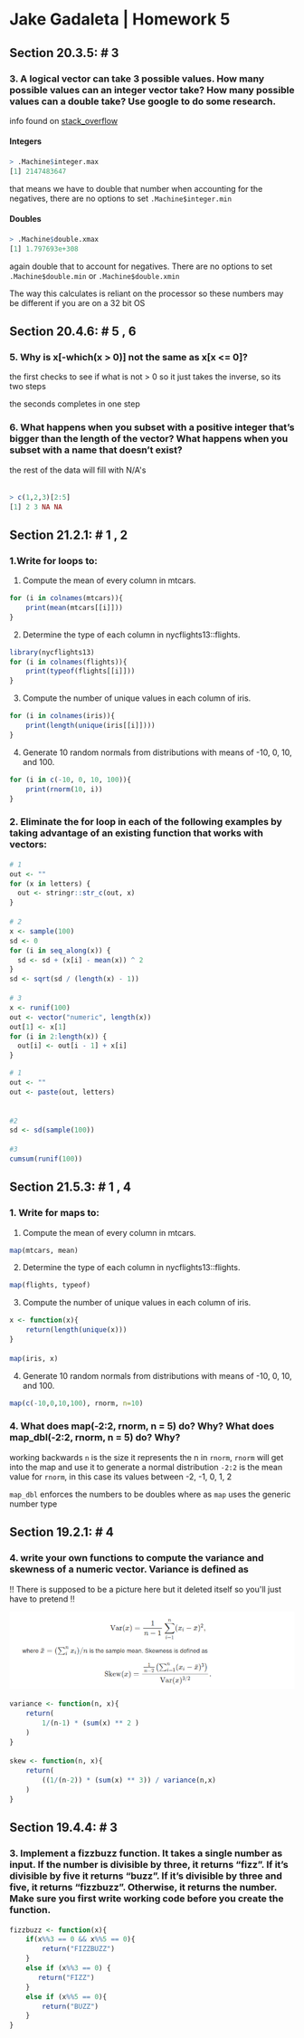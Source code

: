 # Jake Gadaleta | Homework 5
## Section 20.3.5: # 3

### 3. A logical vector can take 3 possible values. How many possible values can an integer vector take? How many possible values can a double take? Use google to do some research.

info found on [stack_overflow](https://stackoverflow.com/questions/18507920/largest-possible-values-in-r)

#### Integers

```R
> .Machine$integer.max
[1] 2147483647
```

that means we have to double that number when accounting for the negatives, there are no options to set `.Machine$integer.min` 

#### Doubles 

```R
> .Machine$double.xmax
[1] 1.797693e+308
```

again double that to account for negatives. 
There are no options to set `.Machine$double.min` or `.Machine$double.xmin` 

The way this calculates is reliant on the processor so these numbers may be different if you are on a 32 bit OS

<div style="page-break-after: always;"></div>

## Section 20.4.6: # 5 , 6

### 5. Why is x[-which(x > 0)] not the same as x[x <= 0]?

the first checks to see if what is not > 0 so it just takes the inverse, so its two steps

the seconds completes in one step

### 6. What happens when you subset with a positive integer that’s bigger than the length of the vector? What happens when you subset with a name that doesn’t exist?

the rest of the data will fill with N/A's

```R

> c(1,2,3)[2:5]
[1] 2 3 NA NA
```
<div style="page-break-after: always;"></div>

## Section 21.2.1: # 1 , 2
### 1.Write for loops to:    
1. Compute the mean of every column in mtcars.

```R
for (i in colnames(mtcars)){
    print(mean(mtcars[[i]]))
}
```

2. Determine the type of each column in nycflights13::flights.

```R
library(nycflights13)
for (i in colnames(flights)){
    print(typeof(flights[[i]]))
}
```

3. Compute the number of unique values in each column of iris.

```R
for (i in colnames(iris)){
    print(length(unique(iris[[i]])))
}
```

4. Generate 10 random normals from distributions with means of -10, 0, 10, and 100.

```R
for (i in c(-10, 0, 10, 100)){
    print(rnorm(10, i))
}
```

<div style="page-break-after: always;"></div>

### 2. Eliminate the for loop in each of the following examples by taking advantage of an existing function that works with vectors:

```R
# 1
out <- ""
for (x in letters) {
  out <- stringr::str_c(out, x)
}

# 2
x <- sample(100)
sd <- 0
for (i in seq_along(x)) {
  sd <- sd + (x[i] - mean(x)) ^ 2
}
sd <- sqrt(sd / (length(x) - 1))

# 3
x <- runif(100)
out <- vector("numeric", length(x))
out[1] <- x[1]
for (i in 2:length(x)) {
  out[i] <- out[i - 1] + x[i]
}
```

```R
# 1
out <- ""
out <- paste(out, letters)


#2
sd <- sd(sample(100))

#3
cumsum(runif(100))
```
<div style="page-break-after: always;"></div>

## Section 21.5.3: # 1 , 4

### 1. Write for maps to:    
1. Compute the mean of every column in mtcars.

```R
map(mtcars, mean)
```

2. Determine the type of each column in nycflights13::flights.

```R
map(flights, typeof)
```

3. Compute the number of unique values in each column of iris.

```R
x <- function(x){
    return(length(unique(x)))
}

map(iris, x)
```

4. Generate 10 random normals from distributions with means of -10, 0, 10, and 100.

```R
map(c(-10,0,10,100), rnorm, n=10)
```

### 4. What does map(-2:2, rnorm, n = 5) do? Why? What does map_dbl(-2:2, rnorm, n = 5) do? Why?

working backwards `n` is the size it represents the n in `rnorm`, 
`rnorm` will get into the map and use it to generate a normal distribution
`-2:2` is the mean value for `rnorm`, in this case its values between -2, -1, 0, 1, 2

`map_dbl` enforces the numbers to be doubles where as `map` uses the generic number type

<div style="page-break-after: always;"></div>

## Section 19.2.1: # 4

### 4. write your own functions to compute the variance and skewness of a numeric vector. Variance is defined as 

!!
There is supposed to be a picture here but it deleted itself so you'll just have to pretend
!!

![](Images/1.png)

```R
variance <- function(n, x){
    return(
        1/(n-1) * (sum(x) ** 2 )
    )
}

skew <- function(n, x){
    return(
        ((1/(n-2)) * (sum(x) ** 3)) / variance(n,x)
    )
}
```
<div style="page-break-after: always;"></div>

## Section 19.4.4: # 3 

### 3. Implement a fizzbuzz function. It takes a single number as input. If the number is divisible by three, it returns “fizz”. If it’s divisible by five it returns “buzz”. If it’s divisible by three and five, it returns “fizzbuzz”. Otherwise, it returns the number. Make sure you first write working code before you create the function.

```R
fizzbuzz <- function(x){
    if(x%%3 == 0 && x%%5 == 0){
        return("FIZZBUZZ")
    }
    else if (x%%3 == 0) {
       return("FIZZ")
    }
    else if (x%%5 == 0){
        return("BUZZ")
    }
}
```
